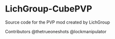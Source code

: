 # LichGroup-CubePVP
Source code for the PVP mod created by LichGroup

Contributors
@thetrueoneshots
@lockmanipulator